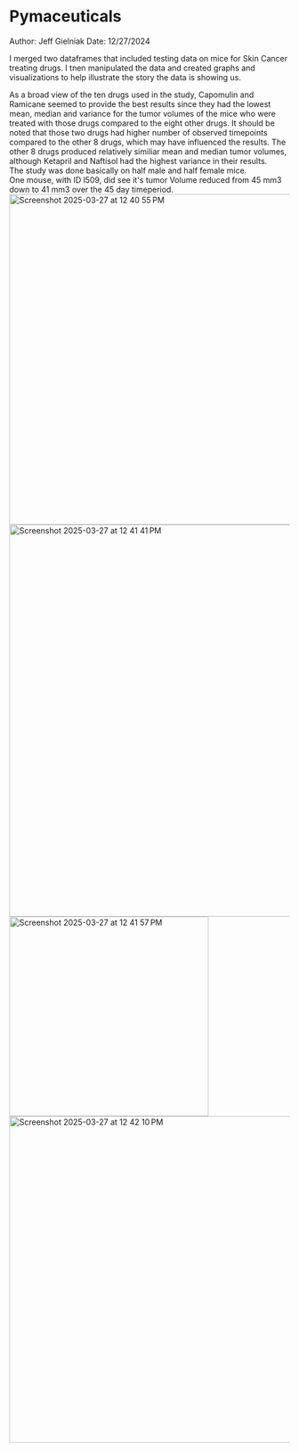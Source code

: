 # Pymaceuticals
Author: Jeff Gielniak
Date: 12/27/2024

I merged two dataframes that included testing data on mice for Skin Cancer treating drugs.  I tnen manipulated the data and created graphs and visualizations to help illustrate the story the data is showing us.

As a broad view of the ten drugs used in the study, Capomulin and Ramicane seemed to provide the best results since they had the lowest mean, median and variance for the tumor volumes of the mice who were treated with those drugs compared to the eight other drugs.  It should be noted that those two drugs had higher number of observed timepoints compared to the other 8 drugs, which may have influenced the results.  The other 8 drugs produced relatively similiar mean and median tumor volumes, although Ketapril and Naftisol had the highest variance in their results.  
The study was done basically on half male and half female mice.  
One mouse, with ID l509, did see it's tumor Volume reduced from 45 mm3 down to 41 mm3 over the 45 day timeperiod.  
<img width="593" alt="Screenshot 2025-03-27 at 12 40 55 PM" src="https://github.com/user-attachments/assets/978aca88-f141-4bb0-a083-958849ebe7c4" />
<img width="703" alt="Screenshot 2025-03-27 at 12 41 41 PM" src="https://github.com/user-attachments/assets/176b2d6d-2914-42ea-ab14-3d40591ce938" />
<img width="358" alt="Screenshot 2025-03-27 at 12 41 57 PM" src="https://github.com/user-attachments/assets/63496817-8f63-4c8d-96e5-5e41980c5917" />
<img width="586" alt="Screenshot 2025-03-27 at 12 42 10 PM" src="https://github.com/user-attachments/assets/c7810524-8224-40e4-aab8-b848b6d26d53" />


